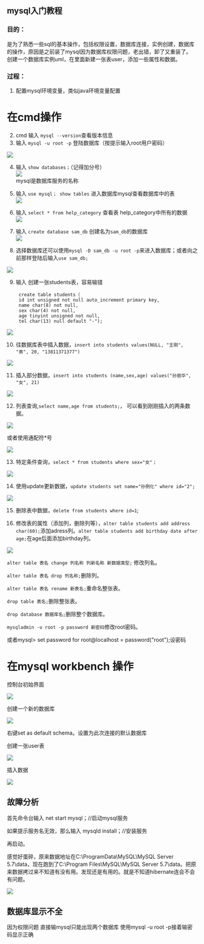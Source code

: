 ## mysql入门教程
### 目的：
是为了熟悉一些sql的基本操作，包括权限设置，数据库连接，实例创建，数据库的操作，原因是之前装了mysql因为数据库权限问题，老出错，卸了又重装了。
创建一个数据库实例uml，在里面新建一张表user，添加一些属性和数据。



### 过程：
1. 配置mysql环境变量，类似java环境变量配置


# 在cmd操作
2. cmd 输入 `mysql --version`查看版本信息
3. 输入 `mysql -u root -p` 登陆数据库（按提示输入root用户密码）

![](http://i.imgur.com/HNV9HRI.png)

4. 输入 `show databases；`（记得加分号）    
![](http://i.imgur.com/h8rH0ta.png)    
mysql是数据库服务的名称

5. 输入 `use mysql； show tables` 进入数据库mysql查看数据库中的表    
![](http://i.imgur.com/55WF2sn.png)    

6. 输入 `select * from help_category` 查看表 help_category中所有的数据    
![](http://i.imgur.com/DjcqiPt.png)

7. 输入 `create database sam_db` 创建名为`sam_db`的数据库    
![](http://i.imgur.com/yUX8KAO.png)    
8. 选择数据库还可以使用`mysql -D sam_db -u root -p`来进入数据库；或者向之前那样登陆后输入`use sam_db;`    

![](http://i.imgur.com/AoZwKtc.png)

9. 输入     创建一张students表，容易输错

		create table students（
		id int unsigned not null auto_increment primary key,
		name char(8) not null,
		sex char(4) not null,
		age tinyint unsigned not null,
		tel char(13) null default "-");

![](http://i.imgur.com/kYS1S8C.png)

10. 往数据库表中插入数据，`insert into students values(NULL, "王刚", "男", 20, "13811371377")` 

![](http://i.imgur.com/Omcs4l3.png)

11. 插入部分数据，`insert into students (name,sex,age) values("孙丽华", "女", 21)`

![](http://i.imgur.com/RtGTicy.png)

 12. 列表查询,`select name,age from students;`， 可以看到刚刚插入的两条数据。

![](http://i.imgur.com/hzwiWG4.png)

或者使用通配符*号

![](http://i.imgur.com/5V7thmG.png)

13. 特定条件查询，`select * from students where sex="女"；`

![](http://i.imgur.com/pYjGUSD.png)

14. 使用update更新数据，`update students set name="孙例化" where id="2";`

![](http://i.imgur.com/M3yE6WR.png)

15. 删除表中数据，`delete from students where id=1`;

16. 修改表的属性（添加列，删除列等），`alter table students add address char(60);`添加adress列。`alter table students add birthday date after age;`在age后面添加birthday列。

![](http://i.imgur.com/gi6nLh9.png)

`alter table 表名 change 列名称 列新名称 新数据类型;` 修改列名。

`alter table 表名 drop 列名称;`删除列。

`alter table 表名 rename 新表名;`重命名整张表。

`drop table 表名;`删除整张表。

`drop database 数据库名;`删除整个数据库。

`mysqladmin -u root -p password 新密码`修改root密码。

或者mysql> set password for root@localhost = password("root");设密码


# 在mysql workbench 操作

控制台初始界面

![](http://i.imgur.com/xuylCtB.png)

创建一个新的数据库

![](http://i.imgur.com/2D2l27a.png)

右键set as default schema。设置为此次连接的默认数据库

创建一张user表

![](http://i.imgur.com/i7f3rod.png)

插入数据

![](http://i.imgur.com/aqMNdXl.png)


## 故障分析

首先命令台输入 net start mysql；//启动mysql服务

如果提示服务名无效，那么输入 mysqld install；//安装服务

再启动。

感觉好蛋碎，原来数据地址在C:\ProgramData\MySQL\MySQL Server 5.7\data，现在跑到了C:\Program Files\MySQL\MySQL Server 5.7\data。把原来数据拷过来不知道有没有用。发现还是有用的。就是不知道hibernate连会不会有问题。

![](http://i.imgur.com/coJD3xZ.png)

## 数据库显示不全
因为权限问题
直接输mysql只能出现两个数据库
使用mysql -u root -p接着输密码显示正确